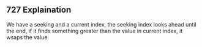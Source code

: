 ## 727 Explaination

We have a seeking and a current index, the seeking index looks ahead until the end, if it finds something greater than the value in current index, it wsaps the value.